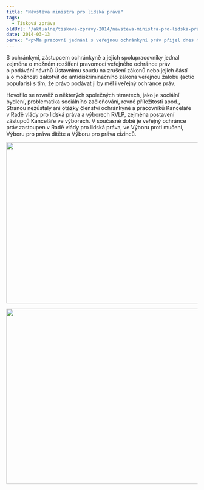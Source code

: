 ```yaml
---
title: "Návštěva ministra pro lidská práva"
tags:
  - Tisková zpráva
oldUrl: "/aktualne/tiskove-zpravy-2014/navsteva-ministra-pro-lidska-prava"
date: 2014-03-13
perex: "<p>Na pracovní jednání s veřejnou ochránkyní práv přijel dnes ministr pro lidská práva, rovné příležitosti a legislativu Jiří Dienstbier.</p>"
---
```


<!-- imported from the old website -->

<p>S ochránkyní, zástupcem ochránkyně a jejich spolupracovníky jednal zejména o možném rozšíření pravomocí veřejného ochránce práv o podávání návrhů Ústavnímu soudu na zrušení zákonů nebo jejich částí a o možnosti zakotvit do antidiskriminačního zákona veřejnou žalobu (actio popularis) s tím, že právo podávat ji by měl i veřejný ochránce práv. </p><p>Hovořilo se rovněž o některých společných tématech, jako je sociální bydlení, problematika sociálního začleňování, rovné příležitosti apod., Stranou nezůstaly ani otázky členství ochránkyně a pracovníků Kanceláře v Radě vlády pro lidská práva a výborech RVLP, zejména postavení zástupců Kanceláře ve výborech. V současné době je veřejný ochránce práv zastoupen v Radě vlády pro lidská práva, ve Výboru proti mučení, Výboru pro práva dítěte a Výboru pro práva cizinců.</p><p><img src="https://www.ochrance.cz/uploads/RTEmagicC_Dienstbier02a.jpg.jpg" height="424" width="621" alt="" /></p><p><img src="https://www.ochrance.cz/uploads/RTEmagicC_Dienstbier01a.jpg.jpg" height="461" width="618" alt="" /></p>
